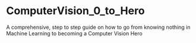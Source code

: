 # ComputerVision_0_to_Hero
A comprehensive, step to step guide on how to go from knowing nothing in Machine Learning to becoming a Computer Vision Hero
